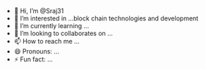 - 👋 Hi, I’m @Sraj31
- 👀 I’m interested in ...block chain technologies and development 
- 🌱 I’m currently learning ...
- 💞️ I’m looking to collaborates on ...
- 📫 How to reach me ...
- 😄 Pronouns: ...
- ⚡ Fun fact: ...

<!---
Sraj31/Sraj31 is a ✨ special ✨ repository because its `README.md` (this file) appears on your GitHub profile.
You can click the Preview link to take a look at your changes.
--->
